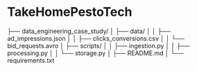 # TakeHomePestoTech

├── data_engineering_case_study/
│   ├── data/
│   │   ├── ad_impressions.json
│   │   ├── clicks_conversions.csv
│   │   └── bid_requests.avro
│   ├── scripts/
│   │   ├── ingestion.py
│   │   ├── processing.py
│   │   └── storage.py
│   ├── README.md
│   └── requirements.txt

